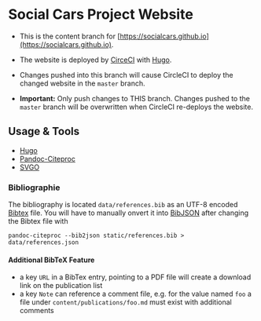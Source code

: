 # Social Cars Project Website

* This is the content branch for [https://socialcars.github.io](https://socialcars.github.io).
* The website is deployed by [CirceCI](https://circleci.com) with [Hugo](https://gohugo.io).
* Changes pushed into this branch will cause CircleCI to deploy the changed website in the `master` branch.

* **Important:** Only push changes to THIS branch. Changes pushed to the `master` branch will be overwritten when CircleCI re-deploys the website.

## Usage & Tools

* [Hugo](https://gohugo.io/)
* [Pandoc-Citeproc](http://pandoc.org/)
* [SVGO](https://github.com/svg/svgo)

### Bibliographie

The bibliography is located ```data/references.bib``` as an UTF-8 encoded [Bibtex](http://www.bibtex.org/) file.
You will have to manually onvert it into [BibJSON](http://okfnlabs.org/bibjson/) after changing the Bibtex file with

```
pandoc-citeproc --bib2json static/references.bib > data/references.json
```

#### Additional BibTeX Feature

* a key ```URL``` in a BibTex entry, pointing to a PDF file will create a download link on the publication list
* a key ```Note``` can reference a comment file, e.g. for the value named ```foo``` a file under ```content/publications/foo.md``` must exist with additional comments
